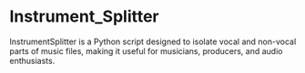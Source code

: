 # Instrument_Splitter
InstrumentSplitter is a Python script designed to isolate vocal and non-vocal parts of music files, making it useful for musicians, producers, and audio enthusiasts.
